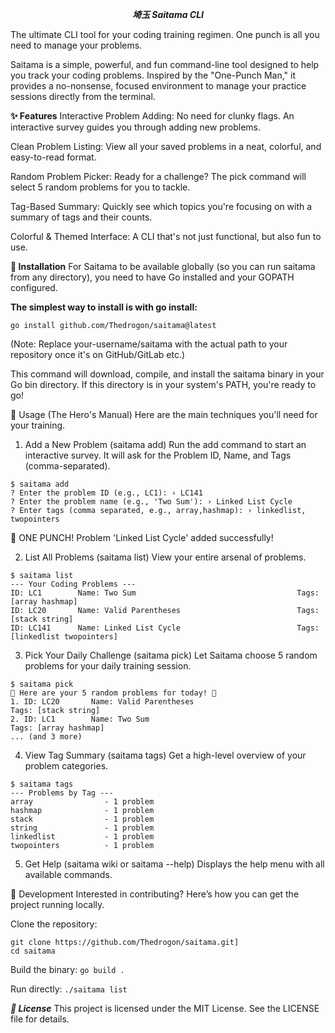 <div align="center">

***埼玉 Saitama CLI***
</div>
The ultimate CLI tool for your coding training regimen. One punch is all you need to manage your problems.



Saitama is a simple, powerful, and fun command-line tool designed to help you track your coding problems. Inspired by the "One-Punch Man," it provides a no-nonsense, focused environment to manage your practice sessions directly from the terminal.

**✨ Features**
Interactive Problem Adding: No need for clunky flags. An interactive survey guides you through adding new problems.

Clean Problem Listing: View all your saved problems in a neat, colorful, and easy-to-read format.

Random Problem Picker: Ready for a challenge? The pick command will select 5 random problems for you to tackle.

Tag-Based Summary: Quickly see which topics you're focusing on with a summary of tags and their counts.

Colorful & Themed Interface: A CLI that's not just functional, but also fun to use.

**🚀 Installation**
For Saitama to be available globally (so you can run saitama from any directory), you need to have Go installed and your GOPATH configured.

**The simplest way to install is with go install:**

```
go install github.com/Thedrogon/saitama@latest
```

(Note: Replace your-username/saitama with the actual path to your repository once it's on GitHub/GitLab etc.)

This command will download, compile, and install the saitama binary in your Go bin directory. If this directory is in your system's PATH, you're ready to go!

📖 Usage (The Hero's Manual)
Here are the main techniques you'll need for your training.

1. Add a New Problem (saitama add)
Run the add command to start an interactive survey. It will ask for the Problem ID, Name, and Tags (comma-separated).
```
$ saitama add
? Enter the problem ID (e.g., LC1): › LC141
? Enter the problem name (e.g., 'Two Sum'): › Linked List Cycle
? Enter tags (comma separated, e.g., array,hashmap): › linkedlist, twopointers
```

👊 ONE PUNCH! Problem 'Linked List Cycle' added successfully!

2. List All Problems (saitama list)
View your entire arsenal of problems.

```
$ saitama list
--- Your Coding Problems ---
ID: LC1        Name: Two Sum                                    Tags: [array hashmap]
ID: LC20       Name: Valid Parentheses                          Tags: [stack string]
ID: LC141      Name: Linked List Cycle                          Tags: [linkedlist twopointers]
```

3. Pick Your Daily Challenge (saitama pick)
Let Saitama choose 5 random problems for your daily training session.
```
$ saitama pick
🚀 Here are your 5 random problems for today! 🚀
1. ID: LC20       Name: Valid Parentheses                          Tags: [stack string]
2. ID: LC1        Name: Two Sum                                    Tags: [array hashmap]
... (and 3 more)
```

4. View Tag Summary (saitama tags)
Get a high-level overview of your problem categories.
```
$ saitama tags
--- Problems by Tag ---
array                - 1 problem
hashmap              - 1 problem
stack                - 1 problem
string               - 1 problem
linkedlist           - 1 problem
twopointers          - 1 problem
```
5. Get Help (saitama wiki or saitama --help)
Displays the help menu with all available commands.

🔧 Development
Interested in contributing? Here’s how you can get the project running locally.

Clone the repository:
```
git clone https://github.com/Thedrogon/saitama.git]
cd saitama
```

Build the binary:
``
go build .
``

Run directly:
``
./saitama list
``

***📝 License***
This project is licensed under the MIT License. See the LICENSE file for details.
